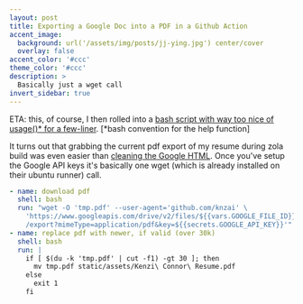 ```yaml
---
layout: post
title: Exporting a Google Doc into a PDF in a Github Action
accent_image: 
  background: url('/assets/img/posts/jj-ying.jpg') center/cover
  overlay: false
accent_color: '#ccc'
theme_color: '#ccc'
description: >
  Basically just a wget call
invert_sidebar: true
---
```

ETA: this, of course, I then rolled into a [bash script with way too nice of usage()\* for a few-liner](/projects/ggdrive.md).  [\*bash convention for the help function]

It turns out that grabbing the current pdf export of my resume during zola build was even easier than [cleaning the Google HTML](/blog/example/2024-07-06-cleaning-gdocs/). Once you've setup the Google API keys it's basically one wget (which is already installed on their ubuntu runner) call.

```yml
- name: download pdf
  shell: bash
  run: "wget -O 'tmp.pdf' --user-agent='github.com/knzai' \
    'https://www.googleapis.com/drive/v2/files/${{vars.GOOGLE_FILE_ID}}\
    /export?mimeType=application/pdf&key=${{secrets.GOOGLE_API_KEY}}'"
- name: replace pdf with newer, if valid (over 30k)
  shell: bash
  run: |
    if [ $(du -k 'tmp.pdf' | cut -f1) -gt 30 ]; then
      mv tmp.pdf static/assets/Kenzi\ Connor\ Resume.pdf
    else
      exit 1
    fi
```